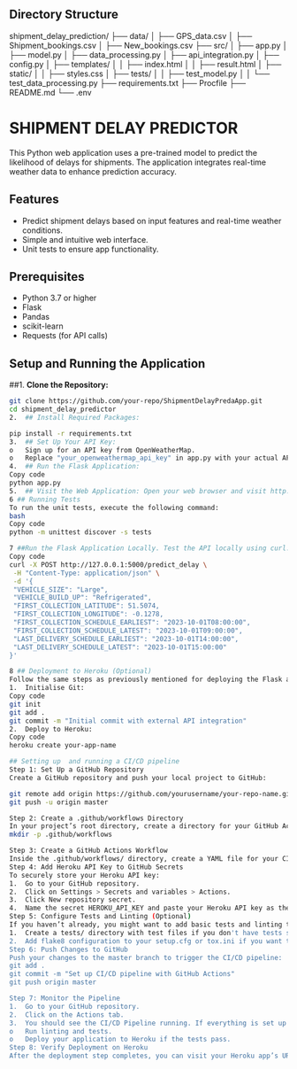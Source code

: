 ## Directory Structure

shipment_delay_prediction/
├── data/
│   ├── GPS_data.csv
│   ├── Shipment_bookings.csv
│   ├── New_bookings.csv
├── src/
│   ├── app.py
│   ├── model.py
│   ├── data_processing.py
│   ├── api_integration.py
│   ├── config.py
│   ├── templates/
│   │   ├── index.html
│   │   ├── result.html
│   ├── static/
│   │   ├── styles.css
│   ├── tests/
│   │   ├── test_model.py
│   │   └── test_data_processing.py
├── requirements.txt
├── Procfile
├── README.md
└── .env

# SHIPMENT DELAY PREDICTOR

This Python web application uses a pre-trained model to predict the likelihood of delays for shipments. The application integrates real-time weather data to enhance prediction accuracy.

## Features
- Predict shipment delays based on input features and real-time weather conditions.
- Simple and intuitive web interface.
- Unit tests to ensure app functionality.

## Prerequisites
- Python 3.7 or higher
- Flask
- Pandas
- scikit-learn
- Requests (for API calls)

## Setup and Running the Application

##1. **Clone the Repository:**
   ```bash
   git clone https://github.com/your-repo/ShipmentDelayPredaApp.git
   cd shipment_delay_predictor
2.	## Install Required Packages:

pip install -r requirements.txt
3.	## Set Up Your API Key:
o	Sign up for an API key from OpenWeatherMap.
o	Replace "your_openweathermap_api_key" in app.py with your actual API key.
4.	## Run the Flask Application:
Copy code
python app.py
5.	## Visit the Web Application: Open your web browser and visit http://127.0.0.1:5000/.
6 ## Running Tests
To run the unit tests, execute the following command:
bash
Copy code
python -m unittest discover -s tests

7 ##Run the Flask Application Locally. Test the API locally using curl:
Copy code
curl -X POST http://127.0.0.1:5000/predict_delay \
    -H "Content-Type: application/json" \
    -d '{
    "VEHICLE_SIZE": "Large",
    "VEHICLE_BUILD_UP": "Refrigerated",
    "FIRST_COLLECTION_LATITUDE": 51.5074,
    "FIRST_COLLECTION_LONGITUDE": -0.1278,
    "FIRST_COLLECTION_SCHEDULE_EARLIEST": "2023-10-01T08:00:00",
    "FIRST_COLLECTION_SCHEDULE_LATEST": "2023-10-01T09:00:00",
    "LAST_DELIVERY_SCHEDULE_EARLIEST": "2023-10-01T14:00:00",
    "LAST_DELIVERY_SCHEDULE_LATEST": "2023-10-01T15:00:00"
}'

8 ## Deployment to Heroku (Optional)
Follow the same steps as previously mentioned for deploying the Flask app to Heroku:
1.	Initialise Git:
Copy code
git init
git add .
git commit -m "Initial commit with external API integration"
2.	Deploy to Heroku:
Copy code
heroku create your-app-name

## Setting up  and running a CI/CD pipeline
Step 1: Set Up a GitHub Repository
Create a GitHub repository and push your local project to GitHub:

git remote add origin https://github.com/yourusername/your-repo-name.git
git push -u origin master

Step 2: Create a .github/workflows Directory
In your project’s root directory, create a directory for your GitHub Actions workflow:
mkdir -p .github/workflows

Step 3: Create a GitHub Actions Workflow
Inside the .github/workflows/ directory, create a YAML file for your CI/CD pipeline. 
Step 4: Add Heroku API Key to GitHub Secrets
To securely store your Heroku API key:
1.	Go to your GitHub repository.
2.	Click on Settings > Secrets and variables > Actions.
3.	Click New repository secret.
4.	Name the secret HEROKU_API_KEY and paste your Heroku API key as the value.
Step 5: Configure Tests and Linting (Optional)
If you haven’t already, you might want to add basic tests and linting to your project:
1.	Create a tests/ directory with test files if you don't have tests set up.
2.	Add flake8 configuration to your setup.cfg or tox.ini if you want to customize linting.
Step 6: Push Changes to GitHub
Push your changes to the master branch to trigger the CI/CD pipeline:
git add .
git commit -m "Set up CI/CD pipeline with GitHub Actions"
git push origin master

Step 7: Monitor the Pipeline
1.	Go to your GitHub repository.
2.	Click on the Actions tab.
3.	You should see the CI/CD Pipeline running. If everything is set up correctly, the pipeline will:
o	Run linting and tests.
o	Deploy your application to Heroku if the tests pass.
Step 8: Verify Deployment on Heroku
After the deployment step completes, you can visit your Heroku app’s URL (e.g., https://your-heroku-app-name.herokuapp.com/) to verify that your changes have been deployed.

